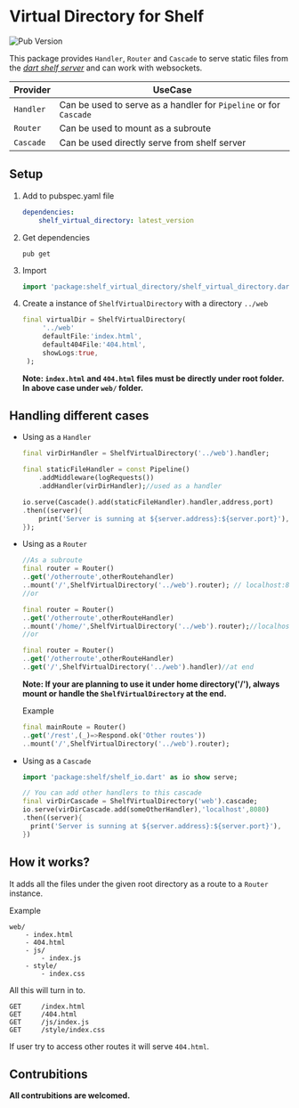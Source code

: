 # Virtual Directory for Shelf

![Pub Version](https://img.shields.io/pub/v/shelf_virtual_directory)

This package provides `Handler`, `Router` and `Cascade` to serve static files from the [*dart shelf server*](https://pub.dev/packages/shelf) and can work with websockets.

| Provider  | UseCase                                                           |
| --------- | ----------------------------------------------------------------- |
| `Handler` | Can be used to serve as a handler for `Pipeline` or for `Cascade` |
| `Router`  | Can be used to mount as a subroute                                |
| `Cascade` | Can be used directly serve from shelf server                      |

## Setup

1) Add to pubspec.yaml file

    ```yaml
    dependencies:
        shelf_virtual_directory: latest_version
    ```

2) Get dependencies

    ```shell
    pub get
    ```

3) Import

   ```dart
   import 'package:shelf_virtual_directory/shelf_virtual_directory.dart';
   ```

4) Create a instance of `ShelfVirtualDirectory` with a directory `../web`

   ```dart
   final virtualDir = ShelfVirtualDirectory(
        '../web'
        defaultFile:'index.html',
        default404File:'404.html',
        showLogs:true,
    );
   ```

   **Note: `index.html` and `404.html` files must be directly under root folder. In above case under `web/` folder.**

## Handling different cases

- Using as a `Handler`

    ```dart
    final virDirHandler = ShelfVirtualDirectory('../web').handler;

    final staticFileHandler = const Pipeline()
        .addMiddleware(logRequests())
        .addHandler(virDirHandler);//used as a handler

    io.serve(Cascade().add(staticFileHandler).handler,address,port)
    .then((server){
        print('Server is sunning at ${server.address}:${server.port}'),
    });
    ```

- Using as a `Router`

    ```dart
    //As a subroute
    final router = Router()
    ..get('/otherroute',otherRoutehandler)
    ..mount('/',ShelfVirtualDirectory('../web').router); // localhost:8080/
    //or

    final router = Router()
    ..get('/otherroute',otherRouteHandler)
    ..mount('/home/',ShelfVirtualDirectory('../web').router);//localhost:8080/home/
    //or

    final router = Router()
    ..get('/otherroute',otherRouteHandler)
    ..get('/',ShelfVirtualDirectory('../web').handler)//at end
    ```

    **Note: If your are planning to use it under home directory('/'), always mount or handle the `ShelfVirtualDirectory` at the end.**

    Example

    ```dart
    final mainRoute = Router()
    ..get('/rest',(_)=>Respond.ok('Other routes'))
    ..mount('/',ShelfVirtualDirectory('../web').router);
    ```

- Using as a `Cascade`

    ```dart
    import 'package:shelf/shelf_io.dart' as io show serve;

    // You can add other handlers to this cascade
    final virDirCascade = ShelfVirtualDirectory('web').cascade;
    io.serve(virDirCascade.add(someOtherHandler),'localhost',8080)
    .then((server){
      print('Server is sunning at ${server.address}:${server.port}'),
    })
    ```

## How it works?

It adds all the files under the given root directory as a route to a `Router` instance.

Example

```text
web/
    - index.html
    - 404.html
    - js/
        - index.js
    - style/
        - index.css
```

All this will turn in to.

```text
GET     /index.html
GET     /404.html
GET     /js/index.js
GET     /style/index.css
```

 If user try to access other routes it will serve `404.html`.

## Contrubitions

**All contrubitions are welcomed.**
